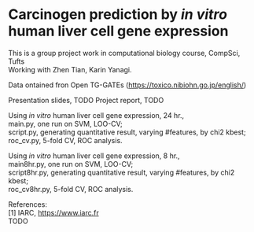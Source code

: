 # Carcinogen prediction by *in vitro* human liver cell gene expression
This is a group project work in computational biology course, CompSci, Tufts\
Working with Zhen Tian, Karin Yanagi.

Data ontained fron Open TG-GATEs (https://toxico.nibiohn.go.jp/english/)

Presentation slides, TODO
Project report, TODO

Using *in vitro* human liver cell gene expression, 24 hr.,\
main.py, one run on SVM, LOO-CV;\
script.py, generating quantitative result, varying #features, by chi2 kbest;\
roc_cv.py, 5-fold CV, ROC analysis.

Using *in vitro* human liver cell gene expression, 8 hr.,\
main8hr.py, one run on SVM, LOO-CV;\
script8hr.py, generating quantitative result, varying #features, by chi2 kbest;\
roc_cv8hr.py, 5-fold CV, ROC analysis.

References:\
[1] IARC, https://www.iarc.fr \
TODO
